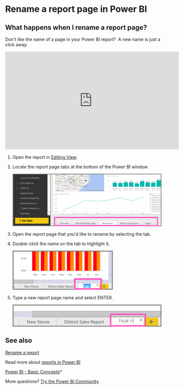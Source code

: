 ﻿<properties
   pageTitle="Rename a report page in Power BI"
   description="Documentation on how to rename a report page in Microsoft Power BI service."
   services="powerbi"
   documentationCenter=""
   authors="mihart"
   manager="mblythe"
   backup=""
   editor=""
   tags=""
   featuredVideoId="UOKbxTXZrWw"
   qualityFocus="no"
   qualityDate=""/>

<tags
   ms.service="powerbi"
   ms.devlang="NA"
   ms.topic="article"
   ms.tgt_pltfrm="NA"
   ms.workload="powerbi"
   ms.date="08/25/2016"
   ms.author="mihart"/>
# Rename a report page in Power BI

##  What happens when I rename a report page?

Don't like the name of a page in your Power BI report?  A new name is just a click away. 

<iframe width="560" height="315" src="https://www.youtube.com/embed/UOKbxTXZrWw?list=PL1N57mwBHtN0JFoKSR0n-tBkUJHeMP2cP" frameborder="0" allowfullscreen></iframe>

1.  Open the report in [Editing View](powerbi-service-go-from-reading-view-to-editing-view.md).

2. Locate the report page tabs at the bottom of the Power BI window.

    ![](media/powerbi-service-rename-a-report-page/report-page-tabs.png)

2.  Open the report page that you'd like to rename by selecting the tab.

4. Double-click the name on the tab to highlight it.  

    ![](media/powerbi-service-rename-a-report-page/hilite-tab.png)

5. Type a new report page name and select ENTER.

    ![](media/powerbi-service-rename-a-report-page/new-name.png)

##  See also

[Rename a report](powerbi-service-rename-a-report.md)

Read more about [reports in Power BI](powerbi-service-reports.md)

[Power BI - Basic Concepts](powerbi-service-basic-concepts.md)*

More questions? [Try the Power BI Community](http://community.powerbi.com/)
